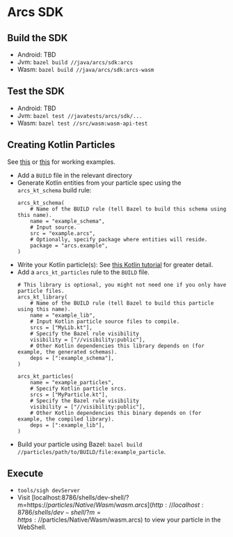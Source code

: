 # Arcs SDK 

## Build the SDK

- Android: TBD
- Jvm: `bazel build //java/arcs/sdk:arcs`
- Wasm: `bazel build //java/arcs/sdk:arcs-wasm`

## Test the SDK

- Android: TBD
- Jvm: `bazel test //javatests/arcs/sdk/...`
- Wasm: `bazel test //src/wasm:wasm-api-test`

## Creating Kotlin Particles

See [this](../../../particles/Native/Wasm) or [this](../../../particles/Tutorial/Kotlin) for working examples.

- Add a `BUILD` file in the relevant directory
- Generate Kotlin entities from your particle spec using the `arcs_kt_schema` build rule:
  ```
  arcs_kt_schema(
      # Name of the BUILD rule (tell Bazel to build this schema using this name).
      name = "example_schema",
      # Input source.
      src = "example.arcs",
      # Optionally, specify package where entities will reside.
      package = "arcs.example",
  )
  ```
- Write your Kotlin particle(s): See [this Kotlin tutorial](../../../particles/Tutorial/Kotlin) for greater detail.
- Add a `arcs_kt_particles` rule to the `BUILD` file.
  ```
  # This library is optional, you might not need one if you only have particle files.
  arcs_kt_library(
      # Name of the BUILD rule (tell Bazel to build this particle using this name).
      name = "example_lib",
      # Input Kotlin particle source files to compile.
      srcs = ["MyLib.kt"],
      # Specify the Bazel rule visibility
      visibility = ["//visibility:public"],
      # Other Kotlin dependencies this library depends on (for example, the generated schemas).
      deps = [":example_schema"],
  )

  arcs_kt_particles(
      name = "example_particles",
      # Specify Kotlin particle srcs.
      srcs = ["MyParticle.kt"],
      # Specify the Bazel rule visibility
      visibility = ["//visibility:public"],
      # Other Kotlin dependencies this binary depends on (for example, the compiled library).
      deps = [":example_lib"],
  )
  ```
- Build your particle using Bazel: `bazel build //particles/path/to/BUILD/file:example_particle`.


## Execute

- `tools/sigh devServer`
- Visit [localhost:8786/shells/dev-shell/?m=https://$particles/Native/Wasm/wasm.arcs](http://localhost:8786/shells/dev-shell/?m=https://$particles/Native/Wasm/wasm.arcs) to view your particle in the WebShell.


